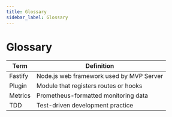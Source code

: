 ```yaml
---
title: Glossary
sidebar_label: Glossary
---
```


# Glossary

| Term | Definition |
| ------ | ------------ |
| Fastify | Node.js web framework used by MVP Server |
| Plugin | Module that registers routes or hooks |
| Metrics | Prometheus-formatted monitoring data |
| TDD | Test-driven development practice |
